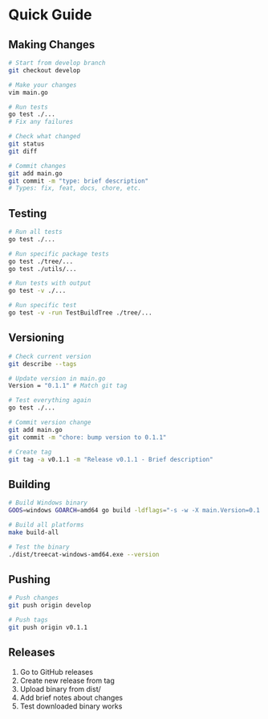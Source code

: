 # Quick Guide

## Making Changes

```bash
# Start from develop branch
git checkout develop

# Make your changes
vim main.go

# Run tests
go test ./...
# Fix any failures

# Check what changed
git status
git diff

# Commit changes
git add main.go
git commit -m "type: brief description"
# Types: fix, feat, docs, chore, etc.
```

## Testing

```bash
# Run all tests
go test ./...

# Run specific package tests
go test ./tree/...
go test ./utils/...

# Run tests with output
go test -v ./...

# Run specific test
go test -v -run TestBuildTree ./tree/...
```

## Versioning

```bash
# Check current version
git describe --tags

# Update version in main.go
Version = "0.1.1" # Match git tag

# Test everything again
go test ./...

# Commit version change
git add main.go
git commit -m "chore: bump version to 0.1.1"

# Create tag
git tag -a v0.1.1 -m "Release v0.1.1 - Brief description"
```

## Building

```bash
# Build Windows binary
GOOS=windows GOARCH=amd64 go build -ldflags="-s -w -X main.Version=0.1.1" -trimpath -o dist/treecat-windows-amd64.exe

# Build all platforms
make build-all

# Test the binary
./dist/treecat-windows-amd64.exe --version
```

## Pushing

```bash
# Push changes
git push origin develop

# Push tags
git push origin v0.1.1
```

## Releases

1. Go to GitHub releases
2. Create new release from tag
3. Upload binary from dist/
4. Add brief notes about changes
5. Test downloaded binary works